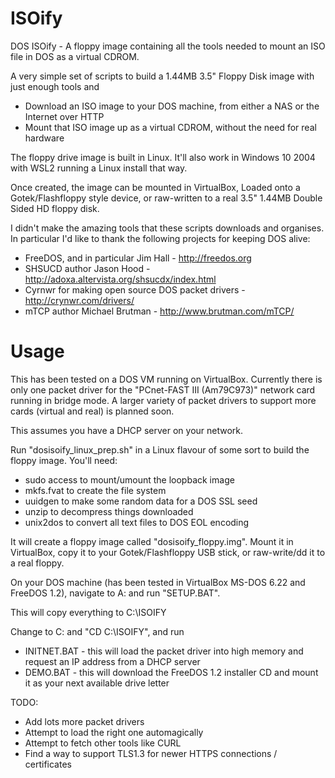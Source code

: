 # ISOify
DOS ISOify - A floppy image containing all the tools needed to mount an ISO file in DOS as a virtual CDROM.

A very simple set of scripts to build a 1.44MB 3.5" Floppy Disk image with just enough tools and
* Download an ISO image to your DOS machine, from either a NAS or the Internet over HTTP
* Mount that ISO image up as a virtual CDROM, without the need for real hardware

The floppy drive image is built in Linux. It'll also work in Windows 10 2004 with WSL2 running a Linux install that way.

Once created, the image can be mounted in VirtualBox, Loaded onto a Gotek/Flashfloppy style device, or raw-written to a real 3.5" 1.44MB Double Sided HD floppy disk.

I didn't make the amazing tools that these scripts downloads and organises.  In particular I'd like to thank the following projects for keeping DOS alive:
* FreeDOS, and in particular Jim Hall - http://freedos.org
* SHSUCD author Jason Hood - http://adoxa.altervista.org/shsucdx/index.html
* Cyrnwr for making open source DOS packet drivers - http://crynwr.com/drivers/
* mTCP author Michael Brutman - http://www.brutman.com/mTCP/

# Usage
This has been tested on a DOS VM running on VirtualBox.  Currently there is only one packet driver for the "PCnet-FAST III (Am79C973)" network card running in bridge mode.  A larger variety of packet drivers to support more cards (virtual and real) is planned soon.

This assumes you have a DHCP server on your network.  

Run "dosisoify_linux_prep.sh" in a Linux flavour of some sort to build the floppy image.  You'll need:
* sudo access to mount/umount the loopback image
* mkfs.fvat to create the file system
* uuidgen to make some random data for a DOS SSL seed
* unzip to decompress things downloaded 
* unix2dos to convert all text files to DOS EOL encoding

It will create a floppy image called "dosisoify_floppy.img".  Mount it in VirtualBox, copy it to your Gotek/Flashfloppy USB stick, or raw-write/dd it to a real floppy.

On your DOS machine (has been tested in VirtualBox MS-DOS 6.22 and FreeDOS 1.2), navigate to A: and run "SETUP.BAT".

This will copy everything to C:\ISOIFY

Change to C: and "CD C:\ISOIFY", and run
* INITNET.BAT - this will load the packet driver into high memory and request an IP address from a DHCP server
* DEMO.BAT - this will download the FreeDOS 1.2 installer CD and mount it as your next available drive letter

TODO: 
* Add lots more packet drivers
* Attempt to load the right one automagically 
* Attempt to fetch other tools like CURL
* Find a way to support TLS1.3 for newer HTTPS connections / certificates

